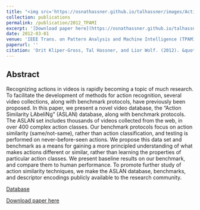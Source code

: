 ```yaml
---
title: "<img src='https://osnathassner.github.io/talhassner/images/Action Similarity Labeling Challenge - Icon.jpg' width='80'> The Action Similarity Labeling Challenge"
collection: publications
permalink: /publication/2012_TPAMI
excerpt: '[Download paper here](https://osnathassner.github.io/talhassner/files/ActionSimilarityLabelingChallenge_TPAMI_2012.pdf)'
date: 2012-03-01
venue: 'IEEE Trans. on Pattern Analysis and Machine Intelligence (TPAMI), 34(3)'
paperurl: ''
citation: 'Orit Kliper-Gross, Tal Hassner, and Lior Wolf. (2012). &quot;The Action Similarity Labeling Challenge.&quot; <i>IEEE Trans. on Pattern Analysis and Machine Intelligence (TPAMI), 34(3)</i>. 1(1).'
---
```


Abstract
------
Recognizing actions in videos is rapidly becoming a topic of much research. To facilitate the development of methods for action recognition, several video collections, along with benchmark protocols, have previously been proposed. In this paper, we present a novel video database, the “Action Similarity LAbeliNg” (ASLAN) database, along with benchmark protocols. The ASLAN set includes thousands of videos collected from the web, in over 400 complex action classes. Our benchmark protocols focus on action similarity (same/not-same), rather than action classification, and testing is performed on never-before-seen actions. We propose this data set and benchmark as a means for gaining a more principled understanding of what makes actions different or similar, rather than learning the properties of particular action classes. We present baseline results on our benchmark, and compare them to human performance. To promote further study of action similarity techniques, we make the ASLAN database, benchmarks, and descriptor encodings publicly available to the research community.


[Database](https://www.openu.ac.il/home/hassner/data/ASLAN/ASLAN.html)

[Download paper here](https://osnathassner.github.io/talhassner/files/ActionSimilarityLabelingChallenge_TPAMI_2012.pdf)
